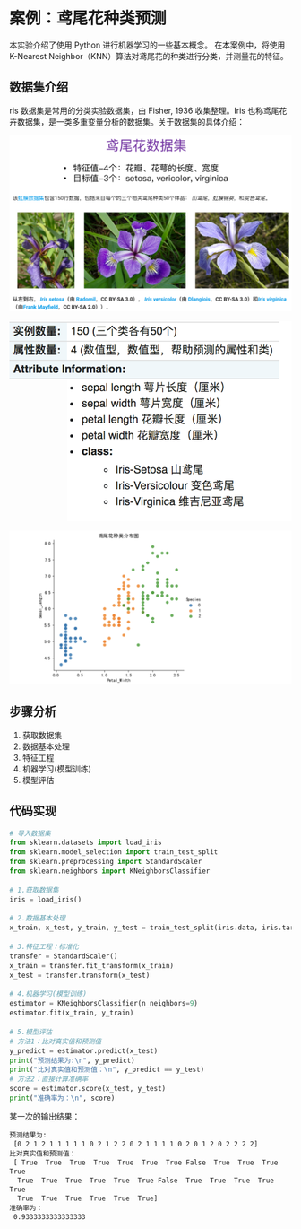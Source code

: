 # 案例：鸢尾花种类预测

本实验介绍了使用 Python 进行机器学习的一些基本概念。 在本案例中，将使用 K-Nearest Neighbor（KNN）算法对鸢尾花的种类进行分类，并测量花的特征。

## 数据集介绍

ris 数据集是常用的分类实验数据集，由 Fisher, 1936 收集整理。Iris 也称鸢尾花卉数据集，是一类多重变量分析的数据集。关于数据集的具体介绍：

![image](../images/knn/鸢尾花数据集使用.png)

![image](../images/knn/iris数据集介绍.png)

![image](../images/knn/鸢尾花数据分类展示.png)

## 步骤分析

1. 获取数据集
2. 数据基本处理
3. 特征工程
4. 机器学习(模型训练)
5. 模型评估

## 代码实现

```python
# 导入数据集
from sklearn.datasets import load_iris
from sklearn.model_selection import train_test_split
from sklearn.preprocessing import StandardScaler
from sklearn.neighbors import KNeighborsClassifier

# 1.获取数据集
iris = load_iris()

# 2.数据基本处理
x_train, x_test, y_train, y_test = train_test_split(iris.data, iris.target, test_size=0.2, random_state=22)

# 3.特征工程：标准化
transfer = StandardScaler()
x_train = transfer.fit_transform(x_train)
x_test = transfer.transform(x_test)

# 4.机器学习(模型训练)
estimator = KNeighborsClassifier(n_neighbors=9)
estimator.fit(x_train, y_train)

# 5.模型评估
# 方法1：比对真实值和预测值
y_predict = estimator.predict(x_test)
print("预测结果为:\n", y_predict)
print("比对真实值和预测值：\n", y_predict == y_test)
# 方法2：直接计算准确率
score = estimator.score(x_test, y_test)
print("准确率为：\n", score)
```

某一次的输出结果：

```shell
预测结果为:
 [0 2 1 2 1 1 1 1 1 0 2 1 2 2 0 2 1 1 1 1 0 2 0 1 2 0 2 2 2 2]
比对真实值和预测值：
 [ True  True  True  True  True  True  True False  True  True  True  True
  True  True  True  True  True  True False  True  True  True  True  True
  True  True  True  True  True  True]
准确率为：
 0.9333333333333333
```
